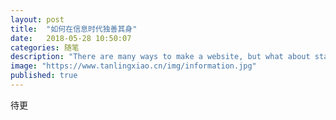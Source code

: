 ```yaml
---
layout: post
title:  "如何在信息时代独善其身"
date:   2018-05-28 10:50:07
categories: 随笔
description: "There are many ways to make a website, but what about static site generators"
image: "https://www.tanlingxiao.cn/img/information.jpg"
published: true
---
```


待更
